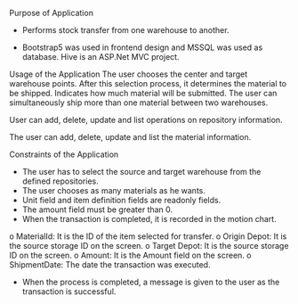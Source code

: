 ﻿Purpose of Application
- Performs stock transfer from one warehouse to another.

* Bootstrap5 was used in frontend design and MSSQL was used as database. Hive is an ASP.Net MVC project.

Usage of the Application
The user chooses the center and target warehouse points. After this selection process, it determines the material to be shipped. Indicates how much material will be submitted. The user can simultaneously ship more than one material between two warehouses.

User can add, delete, update and list operations on repository information.

The user can add, delete, update and list the material information.

Constraints of the Application
- The user has to select the source and target warehouse from the defined repositories.
- The user chooses as many materials as he wants.
- Unit field and item definition fields are readonly fields.
- The amount field must be greater than 0.
- When the transaction is completed, it is recorded in the motion chart.

o MaterialId: It is the ID of the item selected for transfer.
o Origin Depot: It is the source storage ID on the screen.
o Target Depot: It is the source storage ID on the screen.
o Amount: It is the Amount field on the screen.
o ShipmentDate: The date the transaction was executed.

- When the process is completed, a message is given to the user as the transaction is successful.